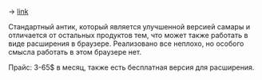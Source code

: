 -> [link](https://sessionbox.io/products/workstation)

Стандартный антик, который является улучшенной версией самары и отличается от остальных продуктов тем, что может также работать в виде расширения в браузере. Реализовано все неплохо, но особого смысла работать в этом браузере нет.

Прайс: 3-65$ в месяц, также есть бесплатная версия для расширения.